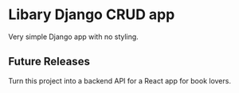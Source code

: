 # Libary Django CRUD app

Very simple Django app with no styling. 

## Future Releases

Turn this project into a backend API for a React app for book lovers.